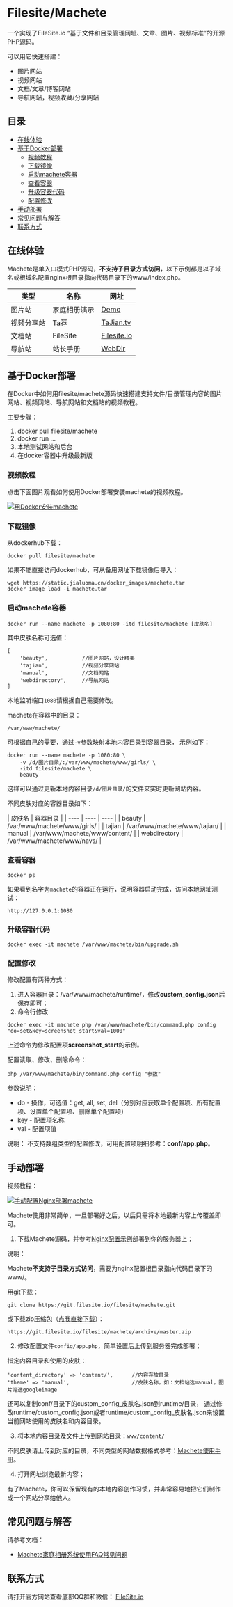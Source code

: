 # Filesite/Machete

一个实现了FileSite.io “基于文件和目录管理网址、文章、图片、视频标准”的开源PHP源码。

可以用它快速搭建：

* 图片网站
* 视频网站
* 文档/文章/博客网站
* 导航网站，视频收藏/分享网站


## 目录

* [在线体验](#在线体验)
* [基于Docker部署](#基于Docker部署)
    * [视频教程](#视频教程)
    * [下载镜像](#下载镜像)
    * [启动machete容器](#启动machete容器)
    * [查看容器](#查看容器)
    * [升级容器代码](#升级容器代码)
    * [配置修改](#配置修改)
* [手动部署](#手动部署)
* [常见问题与解答](#常见问题与解答)
* [联系方式](#联系方式)


## 在线体验

Machete是单入口模式PHP源码，**不支持子目录方式访问**，以下示例都是以子域名或根域名配置nginx根目录指向代码目录下的www/index.php。


  | 类型 | 名称 | 网址 |
| ---- | ---- | ---- |
| 图片站 | 家庭相册演示 | <a href="https://demo.jialuoma.cn" target="_blank">Demo</a> |
| 视频分享站 | Ta荐 | <a href="https://tajian.tv" target="_blank">TaJian.tv</a> |
| 文档站 | FileSite | <a href="https://filesite.io" target="_blank">Filesite.io</a> |
| 导航站 | 站长手册 | <a href="https://webdirectory.filesite.io" target="_blank">WebDir</a> |


## 基于Docker部署

在Docker中如何用filesite/machete源码快速搭建支持文件/目录管理内容的图片网站、视频网站、导航网站和文档站的视频教程。

主要步骤：
1. docker pull filesite/machete
2. docker run ...
3. 本地测试网站和后台
4. 在docker容器中升级最新版


### 视频教程

点击下面图片观看如何使用Docker部署安装machete的视频教程。

[![用Docker安装machete](https://static.jialuoma.cn/img/video_docker_pull_run_machete_1210_snap.png)](https://static.jialuoma.cn/mp4/video_docker_pull_run_machete_1210.mp4)


### 下载镜像

从dockerhub下载：
```
docker pull filesite/machete
```

如果不能直接访问dockerhub，可从备用网址下载镜像后导入：
```
wget https://static.jialuoma.cn/docker_images/machete.tar
docker image load -i machete.tar
```


### 启动machete容器

```
docker run --name machete -p 1080:80 -itd filesite/machete [皮肤名]
```


其中皮肤名称可选值：

```
[
    'beauty',           //图片网站，设计精美
    'tajian',           //视频分享网站
    'manual',           //文档网站
    'webdirectory',     //导航网站
]
```

本地监听端口``1080``请根据自己需要修改。


machete在容器中的目录：

```
/var/www/machete/
```

可根据自己的需要，通过``-v``参数映射本地内容目录到容器目录，
示例如下：
```
docker run --name machete -p 1080:80 \
    -v /d/图片目录/:/var/www/machete/www/girls/ \
    -itd filesite/machete \
    beauty
```

这样可以通过更新本地内容目录```/d/图片目录/```的文件来实时更新网站内容。

不同皮肤对应的容器目录如下：

| 皮肤名 | 容器目录 |
| ---- | ---- | ---- |
| beauty | /var/www/machete/www/girls/ |
| tajian | /var/www/machete/www/tajian/ |
| manual | /var/www/machete/www/content/ |
| webdirectory | /var/www/machete/www/navs/ |


### 查看容器

```
docker ps
```

如果看到名字为``machete``的容器正在运行，说明容器启动完成，访问本地网址测试：

```
http://127.0.0.1:1080
```


### 升级容器代码

```
docker exec -it machete /var/www/machete/bin/upgrade.sh
```


### 配置修改

修改配置有两种方式：
1. 进入容器目录：/var/www/machete/runtime/，修改**custom_config.json**后保存即可；
2. 命令行修改
```
docker exec -it machete php /var/www/machete/bin/command.php config "do=set&key=screenshot_start&val=1000"
```

上述命令为修改配置项**screenshot_start**的示例。

配置读取、修改、删除命令：
```
php /var/www/machete/bin/command.php config "参数"
```

参数说明：
* do  - 操作，可选值：get, all, set, del（分别对应获取单个配置项、所有配置项、设置单个配置项、删除单个配置项）
* key - 配置项名称
* val - 配置项值


说明：
不支持数组类型的配置修改，可用配置项明细参考：**conf/app.php**。


## 手动部署

视频教程：

[![手动配置Nginx部署machete](https://static.jialuoma.cn/img/machete/setup_nginx_conf.jpg)](https://static.jialuoma.cn/mp4/machete/setup_nginx_conf.mp4)


Machete使用非常简单，一旦部署好之后，以后只需将本地最新内容上传覆盖即可。

1. 下载Machete源码，并参考[Nginx配置示例](./conf/nginx_machete.conf)部署到你的服务器上；

  说明：

  Machete**不支持子目录方式访问**，需要为nginx配置根目录指向代码目录下的www/。
  
  用git下载：
```
git clone https://git.filesite.io/filesite/machete.git
```
  或下载zip压缩包（[点我直接下载](https://git.filesite.io/filesite/machete/archive/master.zip)）：
```
https://git.filesite.io/filesite/machete/archive/master.zip
```

2. 修改配置文件``config/app.php``，简单设置后上传到服务器完成部署；

  指定内容目录和使用的皮肤：
```
'content_directory' => 'content/',      //内容存放目录
'theme' => 'manual',                    //皮肤名称，如：文档站选manual，图片站选googleimage
```

还可以复制conf/目录下的custom_config_皮肤名.json到runtime/目录，
通过修改runtime/custom_config.json或者runtime/custom_config_皮肤名.json来设置当前网站使用的皮肤名和内容目录。


3. 将本地内容目录及文件上传到网站目录：``www/content/``

  不同皮肤请上传到对应的目录，不同类型的网站数据格式参考：[Machete使用手册](./www/content/Machete_Doc.md)。

4. 打开网址浏览最新内容；

有了Machete，你可以保留现有的本地内容创作习惯，并非常容易地把它们制作成一个网站分享给他人。


## 常见问题与解答

请参考文档：
* [Machete家庭相册系统使用FAQ常见问题](./FAQ.md)


## 联系方式

请打开官方网站查看底部QQ群和微信：
<a href="https://filesite.io" target="_blank">FileSite.io</a>
